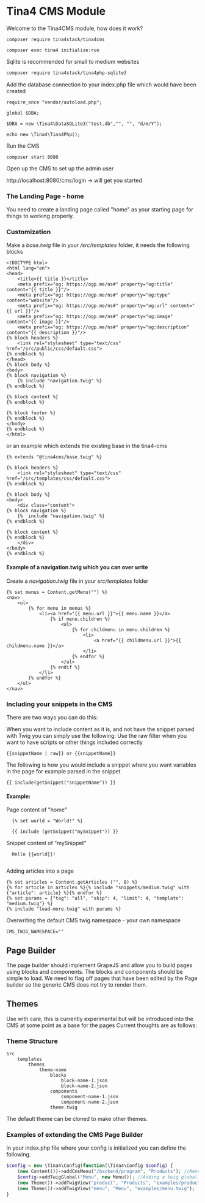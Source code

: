 # Tina4 CMS Module

Welcome to the Tina4CMS module, how does it work?

```
composer require tina4stack/tina4cms

composer exec tina4 initialize:run
```

Sqlite is recommended for small to medium websites

```bash
composer require tina4stack/tina4php-sqlite3
```

Add the database connection to your index.php file which would have been created

```
require_once "vendor/autoload.php";

global $DBA;

$DBA = new \Tina4\DataSQLite3("test.db","", "", "d/m/Y");

echo new \Tina4\Tina4Php();
```

Run the CMS
```commandline
composer start 8080
```

Open up the CMS to set up the admin user

http://localhost:8080/cms/login -> will get you started

### The Landing Page - home

You need to create a landing page called "home" as your starting page for things to working properly.

### Customization

Make a  *base.twig* file in your */src/templates* folder, it needs the following blocks
```
<!DOCTYPE html>
<html lang="en">
<head>
    <title>{{ title }}</title>
    <meta prefix="og: https://ogp.me/ns#" property="og:title" content="{{ title }}"/>
    <meta prefix="og: https://ogp.me/ns#" property="og:type" content="website"/>
    <meta prefix="og: https://ogp.me/ns#" property="og:url" content="{{ url }}"/>
    <meta prefix="og: https://ogp.me/ns#" property="og:image" content="{{ image }}"/>
    <meta prefix="og: https://ogp.me/ns#" property="og:description" content="{{ description }}"/>
{% block headers %}
    <link rel="stylesheet" type="text/css" href="/src/public/css/default.css">
{% endblock %}
</head>
{% block body %}
<body>
{% block navigation %}
    {% include "navigation.twig" %}
{% endblock %}

{% block content %}
{% endblock %}

{% block footer %}
{% endblock %}
</body>
{% endblock %}
</html>
```
or an example which extends the existing base in the tina4-cms
```
{% extends "@tina4cms/base.twig" %}

{% block headers %}
    <link rel="stylesheet" type="text/css" href="/src/templates/css/default.css">
{% endblock %}

{% block body %}
<body>
    <div class="content">
{% block navigation %}
    {%  include "navigation.twig" %}
{% endblock %}

{% block content %}
{% endblock %}
    </div>
</body>
{% endblock %}
```


#### Example of a navigation.twig which you can over write
Create a *navigation.twig* file in your *src/templates* folder
```
{% set menus = Content.getMenu("") %}
<nav>
    <ul>
        {% for menu in menus %}
            <li><a href="{{ menu.url }}">{{ menu.name }}</a>
                {% if menu.children %}
                    <ul>
                        {% for childmenu in menu.children %}
                            <li>
                                <a href="{{ childmenu.url }}">{{ childmenu.name }}</a>
                            </li>
                        {% endfor %}
                    </ul>
                {% endif %}
            </li>
        {% endfor %}
    </ul>
</nav>
```

### Including your snippets in the CMS
 
There are two ways you can do this:

When you want to include content as it is, and not have the snippet parsed with Twig you can simply use the following:
Use the raw filter when you want to have scripts or other things included correctly
```
{{snippetName | raw}} or {{snippetName}}
```

The following is how you would include a snippet where you want variables in the page for example parsed in the snippet
```
{{ include(getSnippet("snippetName")) }}
```

#### Example:

Page content of "home"
```
  {% set world = "World!" %}
  
  {{ include (getSnippet("mySnippet")) }}
```

Snippet content of "mySnippet"
```
  Hello {{world}}!
  
```

Adding articles into a page
```
{% set articles = Content.getArticles ("", 8) %}
{% for article in articles %}{% include "snippets/medium.twig" with {"article": article} %}{% endfor %}
{% set params = {"tag": "all", "skip": 4, "limit": 4, "template": "medium.twig"} %}
{% include "load-more.twig" with params %}
```

Overwriting the default CMS twig namespace - your own namespace
```
CMS_TWIG_NAMESPACE=""
```

## Page Builder

The page builder should implement GrapeJS and allow you to build pages using blocks and components. The blocks and components should be simple to load.
We need to flag off pages that have been edited by the Page builder so the generic CMS does not try to render them.

## Themes

Use with care, this is currently experimental but will be introduced into the CMS at some point as a base for the pages
Current thoughts are as follows:

### Theme Structure

```
src
    templates
        themes
            theme-name
                blocks
                    block-name-1.json
                    block-name-2.json
                components
                    component-name-1.json
                    component-name-2.json
                theme.twig
``` 

The default theme can be cloned to make other themes.

### Examples of extending the CMS Page Builder

In your index.php file where your config is initialized you can define the following.

```php
$config = new \Tina4\Config(function(\Tina4\Config $config) {
    (new Content())->addCmsMenu("/backend/program", "Products"); //Menu example
    $config->addTwigGlobal("Menu", new Menu()); //Adding a twig global class
    (new Theme())->addTwigView("product", "Products", "examples/products.twig"); //Adding different snippets for use in CMS views
    (new Theme())->addTwigView("menu", "Menu", "examples/menu.twig");
}
```